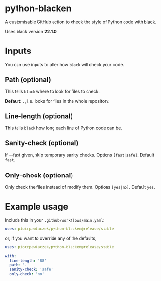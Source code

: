 # python-blacken

A customisable GitHub action to check the style of Python code with [black](https://github.com/psf/black).

Uses black version **22.1.0**

# Inputs
You can use inputs to alter how `black` will check your code.

## Path (optional)
This tells `black` where to look for files to check.

**Default**: `.`, i.e. looks for files in the whole repository.

## Line-length (optional)
This tells `black` how long each line of Python code can be.

## Sanity-check (optional)
If --fast given, skip temporary sanity checks. Options `[fast|safe]`. Default `fast`.

## Only-check (optional)
Only check the files instead of modify them. Options `[yes|no]`. Default `yes`.

# Example usage
Include this in your `.github/workflows/main.yaml`:

```yaml
uses: piotrpawlaczek/python-blacken@release/stable

```
or, if you want to override any of the defaults,

```yaml
uses: piotrpawlaczek/python-blacken@release/stable

with:
  line-length: '88'
  path: '.'
  sanity-check: 'safe'
  only-check: 'no'
```
